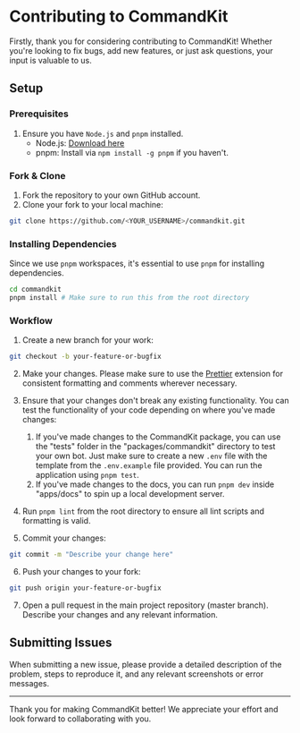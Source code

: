 # Contributing to CommandKit

Firstly, thank you for considering contributing to CommandKit! Whether you're looking to fix bugs, add new features, or just ask questions, your input is valuable to us.

## Setup

### Prerequisites

1. Ensure you have `Node.js` and `pnpm` installed.
    - Node.js: [Download here](https://nodejs.org/)
    - pnpm: Install via `npm install -g pnpm` if you haven't.

### Fork & Clone

1. Fork the repository to your own GitHub account.
2. Clone your fork to your local machine:

```bash
git clone https://github.com/<YOUR_USERNAME>/commandkit.git
```

### Installing Dependencies

Since we use `pnpm` workspaces, it's essential to use `pnpm` for installing dependencies.

```bash
cd commandkit
pnpm install # Make sure to run this from the root directory
```

### Workflow

1. Create a new branch for your work:

```bash
git checkout -b your-feature-or-bugfix
```

2. Make your changes. Please make sure to use the [Prettier](https://marketplace.visualstudio.com/items?itemName=esbenp.prettier-vscode) extension for consistent formatting and comments wherever necessary.

3. Ensure that your changes don't break any existing functionality. You can test the functionality of your code depending on where you've made changes:

    1. If you've made changes to the CommandKit package, you can use the "tests" folder in the "packages/commandkit" directory to test your own bot. Just make sure to create a new `.env` file with the template from the `.env.example` file provided. You can run the application using `pnpm test`.
    2. If you've made changes to the docs, you can run `pnpm dev` inside "apps/docs" to spin up a local development server.

4. Run `pnpm lint` from the root directory to ensure all lint scripts and formatting is valid.

5. Commit your changes:

```bash
git commit -m "Describe your change here"
```

6. Push your changes to your fork:

```bash
git push origin your-feature-or-bugfix
```

7. Open a pull request in the main project repository (master branch). Describe your changes and any relevant information.

## Submitting Issues

When submitting a new issue, please provide a detailed description of the problem, steps to reproduce it, and any relevant screenshots or error messages.

---

Thank you for making CommandKit better! We appreciate your effort and look forward to collaborating with you.
